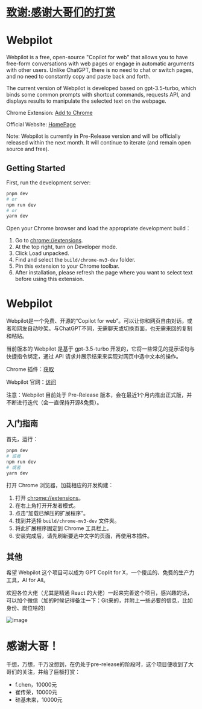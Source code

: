 # [致谢:感谢大哥们的打赏](#%E6%84%9F%E8%B0%A2%E5%A4%A7%E5%93%A5)



# Webpilot

Webpilot is a free, open-source "Copilot for web" that allows you to have free-form conversations with web pages or engage in automatic arguments with other users. Unlike ChatGPT, there is no need to chat or switch pages, and no need to constantly copy and paste back and forth. 

The current version of Webpilot is developed based on gpt-3.5-turbo, which binds some common prompts with shortcut commands, requests API, and displays results to manipulate the selected text on the webpage.

Chrome Extension: [Add to Chrome](https://chrome.google.com/webstore/detail/Webpilot/biaggnjibplcfekllonekbonhfgchopo?utm_source=link&amp;utm_medium=git&amp)

Official Website: [HomePage](https://www.Webpilot.ai/)

Note: Webpilot is currently in Pre-Release version and will be officially released within the next month. It will continue to iterate (and remain open source and free).

## Getting Started

First, run the development server:

```bash
pnpm dev
# or
npm run dev
# or
yarn dev
```

Open your Chrome browser and load the appropriate development build：

1. Go to [chrome://extensions](chrome://extensions).
2. At the top right, turn on Developer mode.
3. Click Load unpacked.
4. Find and select the `build/chrome-mv3-dev` folder.
5. Pin this extension to your Chrome toolbar.
6. After installation, please refresh the page where you want to select text before using this extension.

# Webpilot
Webpilot是一个免费、开源的“Copilot for web”。可以让你和网页自由对话，或者和网友自动吵架。与ChatGPT不同，无需聊天或切换页面，也无需来回的复制和粘贴。

当前版本的 Webpilot 是基于 gpt-3.5-turbo 开发的，它将一些常见的提示语句与快捷指令绑定，通过 API 请求并展示结果来实现对网页中选中文本的操作。

Chrome 插件：[获取](https://chrome.google.com/webstore/detail/Webpilot/biaggnjibplcfekllonekbonhfgchopo?utm_source=link&amp;utm_medium=git&amp)

Webpilot 官网：[访问](https://www.Webpilot.ai/)

注意：Webpilot 目前处于 Pre-Release 版本，会在最近1个月内推出正式版，并不断进行迭代（会一直保持开源&免费）。


## 入门指南

首先，运行：

```bash
pnpm dev
# 或者
npm run dev
# 或者
yarn dev
```

打开 Chrome 浏览器，加载相应的开发构建：

1. 打开 [chrome://extensions](chrome://extensions)。
2. 在右上角打开开发者模式。
3. 点击“加载已解压的扩展程序”。
4. 找到并选择 `build/chrome-mv3-dev` 文件夹。
5. 将此扩展程序固定到 Chrome 工具栏上。
6. 安装完成后，请先刷新要选中文字的页面，再使用本插件。


## 其他

希望 Webpilot 这个项目可以成为 GPT Coplit for X，一个傻瓜的、免费的生产力工具，AI for All。

欢迎各位大佬（尤其是精通 React 的大佬）一起来完善这个项目，感兴趣的话，可以加个微信（加的时候记得备注一下：Git来的，并附上一些必要的信息，比如身份、岗位啥的）

![image](https://user-images.githubusercontent.com/6043666/224199335-55b16eee-1c04-43cd-985c-27ccec9ab731.png)


# 感谢大哥！
千想，万想，千万没想到，在仍处于pre-release的阶段时，这个项目便收到了大哥们的关注，并给了巨额打赏：
- f.chen，10000元
- 崔传荣，10000元
- 硅基未来，10000元

